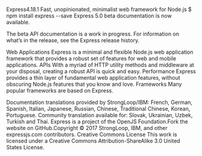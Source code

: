 Express4.18.1
Fast, unopinionated, minimalist web framework for Node.js
$ npm install express --save
Express 5.0 beta documentation is now available.

The beta API documentation is a work in progress. For information on what’s in the release, see the Express release history.

Web Applications
Express is a minimal and flexible Node.js web application framework that provides a robust set of features for web and mobile applications.
APIs
With a myriad of HTTP utility methods and middleware at your disposal, creating a robust API is quick and easy.
Performance
Express provides a thin layer of fundamental web application features, without obscuring Node.js features that you know and love.
Frameworks
Many popular frameworks are based on Express.

Documentation translations provided by StrongLoop/IBM: French, German, Spanish, Italian, Japanese, Russian, Chinese, Traditional Chinese, Korean, Portuguese.
Community translation available for: Slovak, Ukrainian, Uzbek, Turkish and Thai.
Express is a project of the OpenJS Foundation.Fork the website on GitHub.Copyright © 2017 StrongLoop, IBM, and other expressjs.com contributors.
Creative Commons License This work is licensed under a Creative Commons Attribution-ShareAlike 3.0 United States License.
